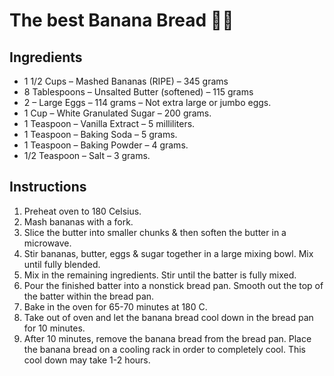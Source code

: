 # The best Banana Bread 🍌🎯


## Ingredients
* 1 1/2 Cups – Mashed Bananas (RIPE) – 345 grams 
* 8 Tablespoons – Unsalted Butter (softened) – 115 grams
* 2 – Large Eggs – 114 grams – Not extra large or jumbo eggs.
* 1 Cup – White Granulated Sugar – 200 grams.
* 1 Teaspoon – Vanilla Extract – 5 milliliters.
* 1 Teaspoon – Baking Soda – 5 grams.
* 1 Teaspoon – Baking Powder – 4 grams.
* 1/2 Teaspoon – Salt – 3 grams.

## Instructions
1. Preheat oven to 180 Celsius.
2. Mash bananas with a fork.
3. Slice the butter into smaller chunks & then soften the butter in a microwave. 
4. Stir bananas, butter, eggs & sugar together in a large mixing bowl. Mix until fully blended.
5. Mix in the remaining ingredients. Stir until the batter is fully mixed.
6. Pour the finished batter into a nonstick bread pan. Smooth out the top of the batter within the bread pan.
7. Bake in the oven for 65-70 minutes at 180 C.
8. Take out of oven and let the banana bread cool down in the bread pan for 10 minutes. 
9. After 10 minutes, remove the banana bread from the bread pan. Place the banana bread on a cooling rack in order to completely cool. This cool down may take 1-2 hours.
